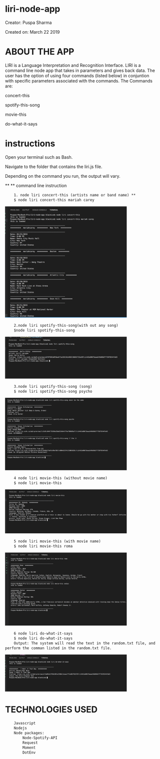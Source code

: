 # liri-node-app
Creator: Puspa Sharma

Created on: March 22 2019

# ABOUT THE APP
LIRI is a Language Interpretation and Recognition Interface. LIRI is a command line node app that takes in parameters and gives back data. The user has the option of using four commands (listed below) in conjuntion with specific parameters associated with the commands. The Commands are:

concert-this

spotify-this-song

movie-this

do-what-it-says


# instructions
Open your terminal such as Bash.

Navigate to the folder that contains the liri.js file.

Depending on the command you run, the output will vary.

** ** command line instruction

        1. node liri concert-this (artists name or band name) **
        $ node liri concert-this mariah carey

<img src="screenshots/screen5.png" width="400px">

        2.node liri spotify-this-song(with out any song)
        $node liri spotify-this-song

<img src="screenshots/screen1.png" width="400px">
    
        3.node liri spotify-this-song (song)
        $ node liri spotify-this-song psycho

<img src="screenshots/screen2.png" width="400px">

        4 node liri movie-this (without movie name)
        $ node liri movie-this

<img src="screenshots/screen3.png" width="400px">
     
        5 node liri movie-this (with movie name)
        $ node liri movie-this roma

<img src="screenshots/screen4.png" width="400px">
    
        6 node liri do-what-it-says
        $ node liri do-what-it-says
        Output: The system will read the text in the random.txt file, and perform the comman listed in the random.txt file.  
<img src="screenshots/screen7.png" width="400px">


# TECHNOLOGIES USED
        Javascript
        Nodejs
        Node packages:
            Node-Spotify-API
            Request
            Moment
            DotEnv